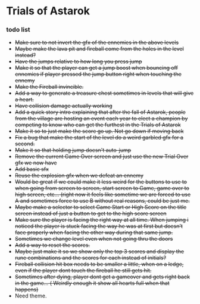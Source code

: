 # Trials of Astarok
### todo list

- ~~Make sure to not invert the gfx of the ennemies in the above levels~~
- ~~Maybe make the lava pit and fireball come from the holes in the level instead?~~
- ~~Have the jumps relative to how long you press jump~~
- ~~Make it so that the player can get a jump boost when bouncing off ennemies if player pressed the jump button right when touching the ennemy~~
- ~~Make the Fireball invincible.~~
- ~~Add a way to generate a treasure chest sometimes in levels that will give a heart.~~
- ~~Have collision damage actually working~~
- ~~Add a quick story intro explaining that after the fall of Astarok, people from the village are hosting an event each year to elect a champion by competing to know who can get the furthest in the Trials of Astarok~~
- ~~Make it so to just make the score go up. Not go down if moving back~~ 
- ~~Fix a bug that make the start of the level do a weird garbled gfx for a second.~~
- ~~Make it so that holding jump doesn't auto-jump~~
- ~~Remove the current Game Over screen and just use the new Trial Over gfx we now have~~
- ~~Add basic sfx~~
- ~~Reuse the explosion gfx when we defeat an ennemy~~
- ~~Would be great if we could make it less weird for the buttons to use to when going from screen to screen, start screen to Game, game over to high screen, etc... (right now it feels like sometime we are forced to use A and sometimes force to use B without real reasons, could be just me.~~
- ~~Maybe make a selector to select Game Start or High Score on the title screen instead of just a button to get to the high score screen~~
- ~~Make sure the player is facing the right way at all time. When jumping i noticed the player is stuck facing the way he was at first but doesn't face properly when facing the other way during that same jump.~~
- ~~Sometimes we change level even when not going thru the doors~~
- ~~Add a way to reset the scores.~~
- ~~Maybe just make it so we show only the top 3 scores and display the rune combinations and the scores for each instead of initials?~~
- ~~Fireball collision hit box needs to be smaller a little, when on a ledge, even if the player dont touch the fireball he still gets hit.~~
- ~~Sometimes after dying, player dont get a gameover and gets right back in the game... ( Weirdly enough it show all hearts full when that happens)~~
- Need theme.
